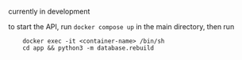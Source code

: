 currently in development

to start the API, run ``docker compose up`` in the main directory, then run
```
    docker exec -it <container-name> /bin/sh
    cd app && python3 -m database.rebuild
````

